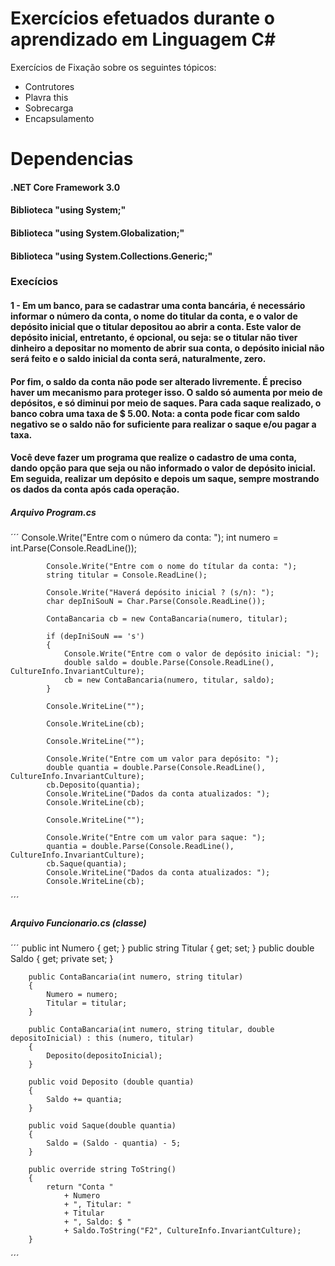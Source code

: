# Exercícios efetuados durante o aprendizado em Linguagem C#
Exercícios de Fixação sobre os seguintes tópicos:
- Contrutores
- Plavra this
- Sobrecarga
- Encapsulamento

# Dependencias
#### .NET Core Framework 3.0
#### Biblioteca "using System;"
#### Biblioteca "using System.Globalization;"
#### Biblioteca "using System.Collections.Generic;"

### Execícios
#### 1 - Em um banco, para se cadastrar uma conta bancária, é necessário informar o número da conta, o nome do titular da conta, e o valor de depósito inicial que o titular depositou ao abrir a conta. Este valor de depósito inicial, entretanto, é opcional, ou seja: se o titular não tiver dinheiro a depositar no momento de abrir sua conta, o depósito inicial não será feito e o saldo inicial da conta será, naturalmente, zero.
#### Por fim, o saldo da conta não pode ser alterado livremente. É preciso haver um mecanismo para proteger isso. O saldo só aumenta por meio de depósitos, e só diminui por meio de saques. Para cada saque realizado, o banco cobra uma taxa de $ 5.00. Nota: a conta pode ficar com saldo negativo se o saldo não for suficiente para realizar o saque e/ou pagar a taxa.
#### Você deve fazer um programa que realize o cadastro de uma conta, dando opção para que seja ou não informado o valor de depósito inicial. Em seguida, realizar um depósito e depois um saque, sempre mostrando os dados da conta após cada operação.

##### Arquivo Program.cs
´´´
            Console.Write("Entre com o número da conta: ");
            int numero = int.Parse(Console.ReadLine());

            Console.Write("Entre com o nome do títular da conta: ");
            string titular = Console.ReadLine();

            Console.Write("Haverá depósito inicial ? (s/n): ");
            char depIniSouN = Char.Parse(Console.ReadLine());

            ContaBancaria cb = new ContaBancaria(numero, titular);

            if (depIniSouN == 's')
            {
                Console.Write("Entre com o valor de depósito inicial: ");
                double saldo = double.Parse(Console.ReadLine(), CultureInfo.InvariantCulture);
                cb = new ContaBancaria(numero, titular, saldo);
            }

            Console.WriteLine("");

            Console.WriteLine(cb);

            Console.WriteLine("");

            Console.Write("Entre com um valor para depósito: ");
            double quantia = double.Parse(Console.ReadLine(), CultureInfo.InvariantCulture);
            cb.Deposito(quantia);
            Console.WriteLine("Dados da conta atualizados: ");
            Console.WriteLine(cb);

            Console.WriteLine("");

            Console.Write("Entre com um valor para saque: ");
            quantia = double.Parse(Console.ReadLine(), CultureInfo.InvariantCulture);
            cb.Saque(quantia);
            Console.WriteLine("Dados da conta atualizados: ");
            Console.WriteLine(cb);

´´´

##### Arquivo Funcionario.cs (classe)
´´´
        public int Numero { get; }
        public string Titular { get; set; }
        public double Saldo { get; private set; }

        public ContaBancaria(int numero, string titular)
        {
            Numero = numero;
            Titular = titular;
        }

        public ContaBancaria(int numero, string titular, double depositoInicial) : this (numero, titular)
        {
            Deposito(depositoInicial);
        }

        public void Deposito (double quantia)
        {
            Saldo += quantia;
        }

        public void Saque(double quantia)
        {
            Saldo = (Saldo - quantia) - 5;
        }

        public override string ToString()
        {
            return "Conta " 
                + Numero
                + ", Titular: "
                + Titular
                + ", Saldo: $ "
                + Saldo.ToString("F2", CultureInfo.InvariantCulture);
        }
´´´